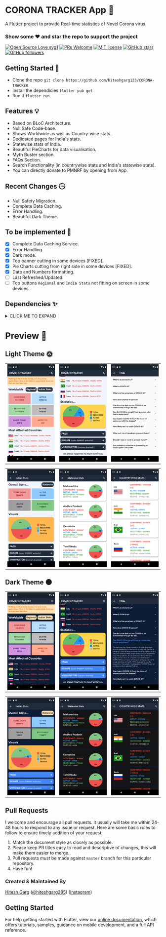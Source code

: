 # CORONA TRACKER App 🦠

A Flutter project to provide Real-time statistics of Novel Corona virus.

### Show some :heart: and star the repo to support the project

[![Open Source Love svg1](https://badges.frapsoft.com/os/v1/open-source.svg?v=103)](https://github.com/hiteshgarg123/CORONA-TRACKER/)
[![PRs Welcome](https://img.shields.io/badge/PRs-welcome-brightgreen.svg?style=flat-square)](https://github.com/hiteshgarg123/CORONA-TRACKER/)
[![MIT license](https://img.shields.io/badge/License-MIT-blue.svg)](https://lbesson.mit-license.org/)
[![GitHub stars](https://img.shields.io/github/stars/hiteshgarg123/CORONA-TRACKER?style=social)](https://github.com/hiteshgarg123/CORONA-TRACKER/)
[![GitHub followers](https://img.shields.io/github/followers/hiteshgarg123.svg?style=social&label=Follow&maxAge=2592000)](https://github.com/hiteshgarg123?tab=followers)

## Getting Started 🚀

- Clone the repo `git clone https://github.com/hiteshgarg123/CORONA-TRACKER`
- Install the dependicies `flutter pub get`
- Run it `flutter run`

## Features 💡

- Based on BLoC Architecture.
- Null Safe Code-base.
- Shows Worldwide as well as Country-wise stats.
- Dedicated pages for India's stats.
- Statewise stats of India.
- Beautiful PieCharts for data visualisation.
- Myth Buster section.
- FAQs Section.
- Search Functionality (in countrywise stats and India's statewise stats).
- You can directly donate to PMNRF by opening from App.

## Recent Changes 🕒

- Null Safety Migration.
- Complete Data Caching.
- Error Handling.
- Beautiful Dark Theme.

## To be implemented 📝

- [x] Complete Data Caching Service.
- [x] Error Handling.
- [x] Dark mode.
- [x] Top banner cutting in some devices [FIXED].
- [x] Pie Charts cutting from right side in some devices [FIXED].
- [x] Date and Numbers formatting.
- [ ] Last Refreshed/Updated.
- [ ] Top buttons `Regional` and `India Stats` not fitting on screen in some devices.

## Dependencies ✨

<details><summary>CLICK ME TO EXPAND</summary>
<p>

```dart
auto_size_text: ^3.0.0-nullsafety.0
cached_network_image: ^3.0.0
cupertino_icons: ^1.0.2
day_night_switcher: ^0.2.0+1
fl_chart: ^0.36.0
flutter_spinkit: ^5.0.0
fluttertoast: ^8.0.6
hive: ^2.0.4
hive_flutter: ^1.0.0
http: ^0.13.2
intl: ^0.17.0
liquid_pull_to_refresh: ^3.0.0
pie_chart: ^5.0.0
provider: ^5.0.0
shared_preferences: ^2.0.5
url_launcher: ^6.0.3
```

</p>
</details>

# Preview 📸

## Light Theme 🌞

|                                                       |                                                       |                                                       |
| ----------------------------------------------------- | ----------------------------------------------------- | ----------------------------------------------------- |
| <img src="screenshots/light_theme/1.png" width="400"> | <img src="screenshots/light_theme/2.png" width="400"> | <img src="screenshots/light_theme/3.png" width="400"> |

|                                                       |                                                       |                                                       |
| ----------------------------------------------------- | ----------------------------------------------------- | ----------------------------------------------------- |
| <img src="screenshots/light_theme/4.png" width="400"> | <img src="screenshots/light_theme/5.png" width="400"> | <img src="screenshots/light_theme/6.png" width="400"> |

## Dark Theme 🌑

|                                                      |                                                      |                                                      |
| ---------------------------------------------------- | ---------------------------------------------------- | ---------------------------------------------------- |
| <img src="screenshots/dark_theme/1.png" width="400"> | <img src="screenshots/dark_theme/2.png" width="400"> | <img src="screenshots/dark_theme/3.png" width="400"> |

|                                                      |                                                      |                                                      |
| ---------------------------------------------------- | ---------------------------------------------------- | ---------------------------------------------------- |
| <img src="screenshots/dark_theme/4.png" width="400"> | <img src="screenshots/dark_theme/5.png" width="400"> | <img src="screenshots/dark_theme/6.png" width="400"> |

## Pull Requests

I welcome and encourage all pull requests. It usually will take me within 24-48 hours to respond to any issue or request. Here are some basic rules to follow to ensure timely addition of your request:

1.  Match the document style as closely as possible.
2.  Please keep PR titles easy to read and descriptive of changes, this will make them easier to merge.
3.  Pull requests _must_ be made against `master` branch for this particular repository.
4.  Have fun!

### Created & Maintained By

[Hitesh Garg](https://github.com/hiteshgarg123) ([@hiteshgarg285](https://www.twitter.com/hiteshgarg285)) ([Instagram](https://www.instagram.com/hiteshgarg2855))

## Getting Started

For help getting started with Flutter, view our
[online documentation](https://flutter.dev/docs), which offers tutorials,
samples, guidance on mobile development, and a full API reference.
